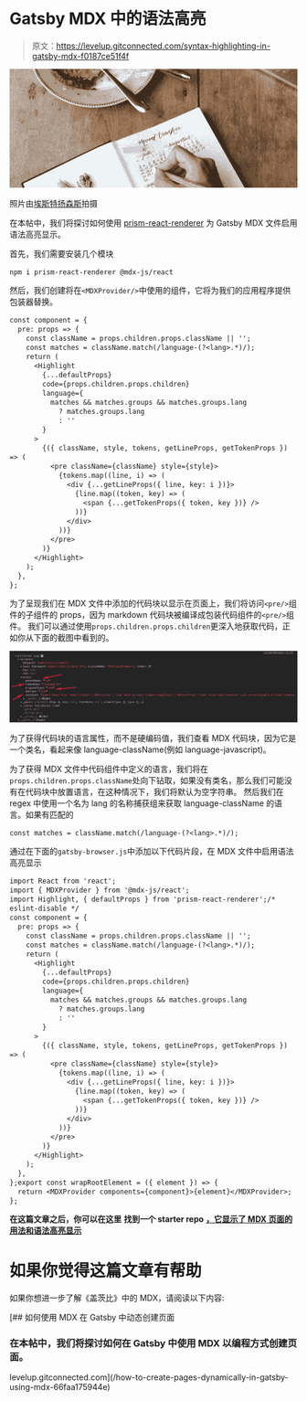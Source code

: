 # Gatsby MDX 中的语法高亮

> 原文：<https://levelup.gitconnected.com/syntax-highlighting-in-gatsby-mdx-f0187ce51f4f>

![](img/f8160860e1dfdaf26739aa76bb3edfa5.png)

照片由[埃斯特扬森斯](https://unsplash.com/@esteejanssens)拍摄

在本帖中，我们将探讨如何使用 [prism-react-renderer](https://github.com/FormidableLabs/prism-react-renderer) 为 Gatsby MDX 文件启用语法高亮显示。

首先，我们需要安装几个模块

```
npm i prism-react-renderer @mdx-js/react
```

然后，我们创建将在`<MDXProvider/>`中使用的组件，它将为我们的应用程序提供包装器替换。

```
const component = {
  pre: props => {
    const className = props.children.props.className || '';
    const matches = className.match(/language-(?<lang>.*)/);
    return (
      <Highlight
        {...defaultProps}
        code={props.children.props.children}
        language={
          matches && matches.groups && matches.groups.lang
            ? matches.groups.lang
            : ''
        }
      >
        {({ className, style, tokens, getLineProps, getTokenProps }) => (
          <pre className={className} style={style}>
            {tokens.map((line, i) => (
              <div {...getLineProps({ line, key: i })}>
                {line.map((token, key) => (
                  <span {...getTokenProps({ token, key })} />
                ))}
              </div>
            ))}
          </pre>
        )}
      </Highlight>
    );
  },
};
```

为了呈现我们在 MDX 文件中添加的代码块以显示在页面上，我们将访问`<pre/>`组件的子组件的 props，因为 markdown 代码块被编译成包装代码组件的`<pre/>`组件。
我们可以通过使用`props.children.props.children`更深入地获取代码，正如你从下面的截图中看到的。

![](img/cb9a160c3467b32da629485a8f7f3249.png)

为了获得代码块的语言属性，而不是硬编码值，我们查看 MDX 代码块，因为它是一个类名，看起来像 language-className(例如 language-javascript)。

为了获得 MDX 文件中代码组件中定义的语言，我们将在`props.children.props.className`处向下钻取，如果没有类名，那么我们可能没有在代码块中放置语言，在这种情况下，我们将默认为空字符串。
然后我们在 regex 中使用一个名为 lang 的名称捕获组来获取 language-className 的语言。如果有匹配的

```
const matches = className.match(/language-(?<lang>.*)/);
```

通过在下面的`gatsby-browser.js`中添加以下代码片段，在 MDX 文件中启用语法高亮显示

```
import React from 'react';
import { MDXProvider } from '@mdx-js/react';
import Highlight, { defaultProps } from 'prism-react-renderer';/* eslint-disable */
const component = {
  pre: props => {
    const className = props.children.props.className || '';
    const matches = className.match(/language-(?<lang>.*)/);
    return (
      <Highlight
        {...defaultProps}
        code={props.children.props.children}
        language={
          matches && matches.groups && matches.groups.lang
            ? matches.groups.lang
            : ''
        }
      >
        {({ className, style, tokens, getLineProps, getTokenProps }) => (
          <pre className={className} style={style}>
            {tokens.map((line, i) => (
              <div {...getLineProps({ line, key: i })}>
                {line.map((token, key) => (
                  <span {...getTokenProps({ token, key })} />
                ))}
              </div>
            ))}
          </pre>
        )}
      </Highlight>
    );
  },
};export const wrapRootElement = ({ element }) => {
  return <MDXProvider components={component}>{element}</MDXProvider>;
};
```

**在这篇文章之后，你可以在这里** **找到一个 starter repo** [**，它显示了 MDX 页面的用法和语法高亮显示**](https://github.com/gabroun/gatsby-mdx-starter)

# 如果你觉得这篇文章有帮助

如果你想进一步了解《盖茨比》中的 MDX，请阅读以下内容:

[](/how-to-create-pages-dynamically-in-gatsby-using-mdx-66faa175944e) [## 如何使用 MDX 在 Gatsby 中动态创建页面

### 在本帖中，我们将探讨如何在 Gatsby 中使用 MDX 以编程方式创建页面。

levelup.gitconnected.com](/how-to-create-pages-dynamically-in-gatsby-using-mdx-66faa175944e)